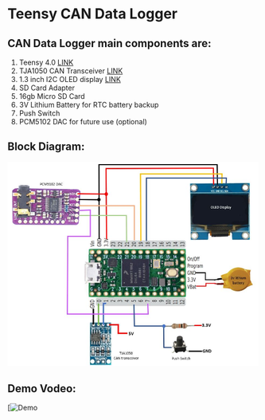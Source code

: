 # Teensy CAN Data Logger

## CAN Data Logger main components are:
1. Teensy 4.0 [LINK](https://www.pjrc.com/store/teensy40.html)
2. TJA1050 CAN Transceiver [LINK](https://www.amazon.com/KNACRO-TJA1050-controller-interface-module/dp/B01FX3ROZM)
3. 1.3 inch I2C OLED display [LINK](https://robocraze.com/1-3inch-oled)
4. SD Card Adapter
5. 16gb Micro SD Card
6. 3V Lithium Battery for RTC battery backup
7. Push Switch
8. PCM5102 DAC for future use (optional)

## **Block Diagram:**

![alt text](https://github.com/niladridmgit/TeensyCanDataLogger/blob/main/images/BlockDiagram.JPG)

## **Demo Vodeo:**

[![Demo](https://youtu.be/bFs53gjJ5pw)

